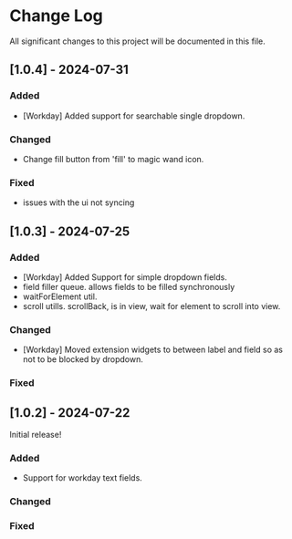 # Change Log
All significant changes to this project will be documented in this file.

## [1.0.4] - 2024-07-31

### Added
- [Workday] Added support for searchable single dropdown.

### Changed
- Change fill button from 'fill' to magic wand icon.

### Fixed
- issues with the ui not syncing

## [1.0.3] - 2024-07-25

### Added
- [Workday] Added Support for simple dropdown fields.
- field filler queue. allows fields to be filled synchronously
- waitForElement util. 
- scroll utills. scrollBack, is in view, wait for element to scroll into view.

### Changed
- [Workday] Moved extension widgets to between label and field so as not to be blocked by dropdown.

### Fixed


## [1.0.2] - 2024-07-22

Initial release!

### Added
- Support for workday text fields.

### Changed

### Fixed
